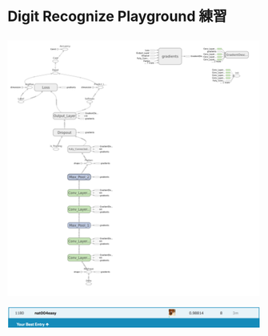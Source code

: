 # Digit Recognize Playground 練習



![image](https://github.com/nat99up/Kaggle_Digit_Recognize/raw/master/result/flow_chart.png)
---
![image](https://github.com/nat99up/Kaggle_Digit_Recognize/raw/master/result/submission_score.png)
